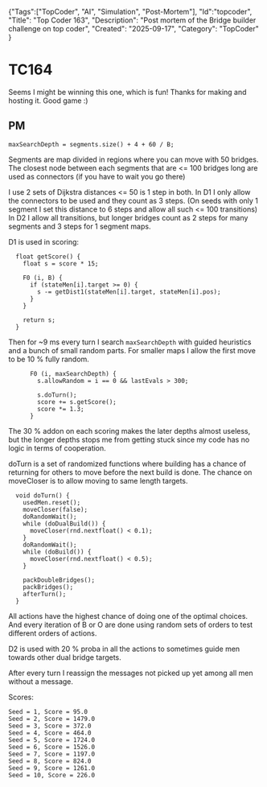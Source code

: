 {"Tags":["TopCoder", "AI", "Simulation", "Post-Mortem"], "Id":"topcoder", "Title": "Top Coder 163", "Description": "Post mortem of the Bridge builder challenge on top coder", "Created": "2025-09-17", "Category": "TopCoder" }
# TC164

Seems I might be winning this one, which is fun! Thanks for making and hosting it. Good game :)

## PM 
```
maxSearchDepth = segments.size() + 4 + 60 / B;
```

Segments are map divided in regions where you can move with 50 bridges. 
The closest node between each segments that are <= 100 bridges long are used as connectors (if you have to wait you go there)

I use 2 sets of Dijkstra distances <= 50 is 1 step in both. In D1 I only allow the connectors to be used and they count as 3 steps. (On seeds with only 1 segment I set this distance to 6 steps and allow all such <= 100 transitions)
In D2 I allow all transitions, but longer bridges count as 2 steps for many segments and 3 steps for 1 segment maps.

D1 is used in scoring: 
```
  float getScore() {
    float s = score * 15;

    F0 (i, B) {
      if (stateMen[i].target >= 0) {
        s -= getDist1(stateMen[i].target, stateMen[i].pos);
      }
    }

    return s;
  }
```

Then for ~9 ms every turn I search `maxSearchDepth` with guided heuristics and a bunch of small random parts. For smaller maps I allow the first move to be 10 % fully random.
```
      F0 (i, maxSearchDepth) {
        s.allowRandom = i == 0 && lastEvals > 300;

        s.doTurn();
        score += s.getScore();
        score *= 1.3;
      }
```
The 30 % addon on each scoring makes the later depths almost useless, but the longer depths stops me from getting stuck since my code has no logic in terms of cooperation.

doTurn is a set of randomized functions where building has a chance of returning for others to move before the next build is done. The chance on moveCloser is to allow moving to same length targets.
```
  void doTurn() {
    usedMen.reset();
    moveCloser(false);
    doRandomWait();
    while (doDualBuild()) {
      moveCloser(rnd.nextfloat() < 0.1);
    }
    doRandomWait();
    while (doBuild()) {
      moveCloser(rnd.nextfloat() < 0.5);
    }

    packDoubleBridges();
    packBridges();
    afterTurn();
  }
```

All actions have the highest chance of doing one of the optimal choices. And every iteration of B or O are done using random sets of orders to test different orders of actions.

D2 is used with 20 % proba in all the actions to sometimes guide men towards other dual bridge targets. 

After every turn I reassign the messages not picked up yet among all men without a message.

Scores:

```
Seed = 1, Score = 95.0
Seed = 2, Score = 1479.0
Seed = 3, Score = 372.0
Seed = 4, Score = 464.0
Seed = 5, Score = 1724.0
Seed = 6, Score = 1526.0
Seed = 7, Score = 1197.0
Seed = 8, Score = 824.0
Seed = 9, Score = 1261.0
Seed = 10, Score = 226.0
```

